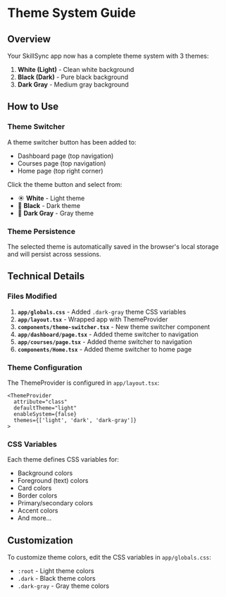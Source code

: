 # Theme System Guide

## Overview
Your SkillSync app now has a complete theme system with 3 themes:
1. **White (Light)** - Clean white background
2. **Black (Dark)** - Pure black background
3. **Dark Gray** - Medium gray background

## How to Use

### Theme Switcher
A theme switcher button has been added to:
- Dashboard page (top navigation)
- Courses page (top navigation)
- Home page (top right corner)

Click the theme button and select from:
- ☀️ **White** - Light theme
- 🌙 **Black** - Dark theme
- 🎨 **Dark Gray** - Gray theme

### Theme Persistence
The selected theme is automatically saved in the browser's local storage and will persist across sessions.

## Technical Details

### Files Modified
1. **`app/globals.css`** - Added `.dark-gray` theme CSS variables
2. **`app/layout.tsx`** - Wrapped app with ThemeProvider
3. **`components/theme-switcher.tsx`** - New theme switcher component
4. **`app/dashboard/page.tsx`** - Added theme switcher to navigation
5. **`app/courses/page.tsx`** - Added theme switcher to navigation
6. **`components/Home.tsx`** - Added theme switcher to home page

### Theme Configuration
The ThemeProvider is configured in `app/layout.tsx`:
```tsx
<ThemeProvider
  attribute="class"
  defaultTheme="light"
  enableSystem={false}
  themes={['light', 'dark', 'dark-gray']}
>
```

### CSS Variables
Each theme defines CSS variables for:
- Background colors
- Foreground (text) colors
- Card colors
- Border colors
- Primary/secondary colors
- Accent colors
- And more...

## Customization
To customize theme colors, edit the CSS variables in `app/globals.css`:
- `:root` - Light theme colors
- `.dark` - Black theme colors
- `.dark-gray` - Gray theme colors
